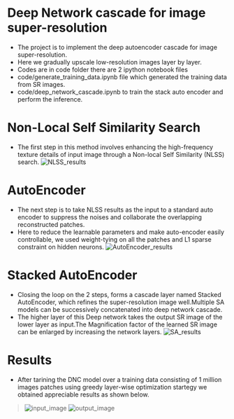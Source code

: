 # Deep Network cascade for image super-resolution
* The project is to implement the deep autoencoder cascade for image super-resolution.
* Here we gradually upscale low-resolution images layer by layer.
* Codes are in code folder there are 2 ipython notebook files
* code/generate_training_data.ipynb file which generated the training data from SR images.
* code/deep_network_cascade.ipynb to train the stack auto encoder and perform the inference.
# Non-Local Self Similarity Search 
* The first step in this method involves enhancing the high-frequency texture details of input image through a Non-local Self Similarity (NLSS) search.
![NLSS_results](https://github.com/savera2020/super-resolution/blob/master/result/NLSS_result.png)
# AutoEncoder
* The next step is to take NLSS results as the input to a standard auto encoder to suppress the noises and collaborate the overlapping reconstructed patches.
* Here to reduce the learnable parameters and make auto-encoder easily controllable, we used weight-tying on all the patches and L1 sparse constraint on hidden neurons.
![AutoEncoder_results](https://github.com/savera2020/super-resolution/blob/master/result/AUTOENCODER_RESULT.png)
# Stacked AutoEncoder
* Closing the loop on the 2 steps, forms a cascade layer named Stacked AutoEncoder, which refines the super-resolution image well.Multiple SA models can be successively concatenated into deep network cascade.
* The higher layer of this Deep network takes the output SR image of the lower layer as input.The Magnification factor of the learned SR image can be enlarged by increasing the network layers.
![SA_results](https://github.com/savera2020/super-resolution/blob/master/result/result2_56_56.png)

# Results 
* After tarining the DNC model over a training data consisting of 1 million images patches using greedy layer-wise optimization startegy we obtained appreciable results as shown below. 
> ![input_image](https://github.com/savera2020/super-resolution/blob/master/result/input.png)
![output_image](https://github.com/savera2020/super-resolution/blob/master/result/resolution_results_56_56.png)

